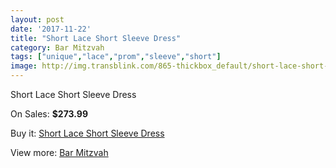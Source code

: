 ```yaml
---
layout: post
date: '2017-11-22'
title: "Short Lace Short Sleeve Dress"
category: Bar Mitzvah
tags: ["unique","lace","prom","sleeve","short"]
image: http://img.transblink.com/865-thickbox_default/short-lace-short-sleeve-dress.jpg
---
```

Short Lace Short Sleeve Dress

On Sales: **$273.99**
<a href="https://www.transblink.com/en/bar-mitzvah/249-short-lace-short-sleeve-dress.html"><amp-img layout="responsive" width="600" height="600" src="//img.transblink.com/865-thickbox_default/short-lace-short-sleeve-dress.jpg" alt="Short Lace Short Sleeve Dress 0" /></a>
<a href="https://www.transblink.com/en/bar-mitzvah/249-short-lace-short-sleeve-dress.html"><amp-img layout="responsive" width="600" height="600" src="//img.transblink.com/867-thickbox_default/short-lace-short-sleeve-dress.jpg" alt="Short Lace Short Sleeve Dress 1" /></a>
<a href="https://www.transblink.com/en/bar-mitzvah/249-short-lace-short-sleeve-dress.html"><amp-img layout="responsive" width="600" height="600" src="//img.transblink.com/866-thickbox_default/short-lace-short-sleeve-dress.jpg" alt="Short Lace Short Sleeve Dress 2" /></a>

Buy it: [Short Lace Short Sleeve Dress](https://www.transblink.com/en/bar-mitzvah/249-short-lace-short-sleeve-dress.html "Short Lace Short Sleeve Dress")

View more: [Bar Mitzvah](https://www.transblink.com/en/2-bar-mitzvah "Bar Mitzvah")